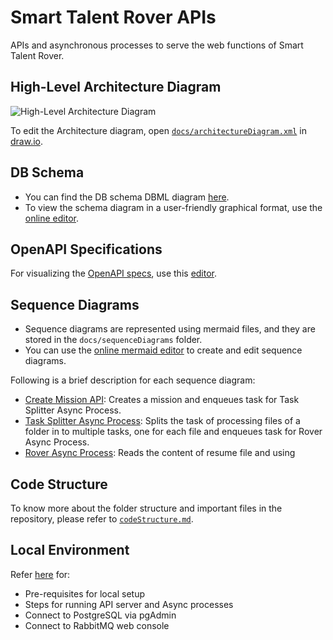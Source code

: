 # Smart Talent Rover APIs

APIs and asynchronous processes to serve the web functions of Smart Talent Rover.

## High-Level Architecture Diagram

![High-Level Architecture Diagram](https://github.com/kedarchandrayan/talent-rover-be/assets/7627517/b1e02bca-a421-4ca2-8abc-dcbfc7beceb6)

To edit the Architecture diagram, open [`docs/architectureDiagram.xml`](docs/architectureDiagram.xml) in [draw.io](https://app.diagrams.net/).

## DB Schema

- You can find the DB schema DBML diagram [here](docs/dbSchema.dbml).
- To view the schema diagram in a user-friendly graphical format, use the [online editor](https://dbdiagram.io/d).

## OpenAPI Specifications

For visualizing the [OpenAPI specs](docs/openApiSpecs.yml), use this [editor](https://editor-next.swagger.io/).

## Sequence Diagrams

- Sequence diagrams are represented using mermaid files, and they are stored in the `docs/sequenceDiagrams` folder.
- You can use the [online mermaid editor](https://mermaid.live/) to create and edit sequence diagrams.

Following is a brief description for each sequence diagram:
- [Create Mission API](docs/sequenceDiagrams/api/createMission.mermaid): Creates a mission and enqueues task for Task Splitter Async Process.
- [Task Splitter Async Process](docs/sequenceDiagrams/asyncProcess/taskSplitter.mermaid): Splits the task of processing files of a folder in to multiple tasks, one for each file and enqueues task for Rover Async Process.
- [Rover Async Process](docs/sequenceDiagrams/asyncProcess/rover.mermaid): Reads the content of resume file and using 

## Code Structure

To know more about the folder structure and important files in the repository, please refer to [`codeStructure.md`](docs/codeStructure.md).

## Local Environment

Refer [here](docs/localEnvironmentSetup.md) for:
- Pre-requisites for local setup
- Steps for running API server and Async processes
- Connect to PostgreSQL via pgAdmin
- Connect to RabbitMQ web console

